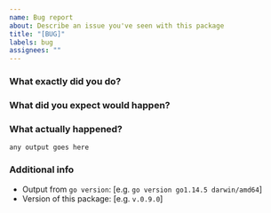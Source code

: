 ```yaml
---
name: Bug report
about: Describe an issue you've seen with this package
title: "[BUG]"
labels: bug
assignees: ""
---
```


### What exactly did you do?

<!-- Code snippets are preferable if you're using the package as a library. -->

### What did you expect would happen?

<!-- Be explicit, and if possible, explain why. -->

### What actually happened?

```console
any output goes here
```

### Additional info

- Output from `go version`: [e.g. `go version go1.14.5 darwin/amd64`]
- Version of this package: [e.g. `v.0.9.0`]

<!-- Please add any other context about the problem here. -->
